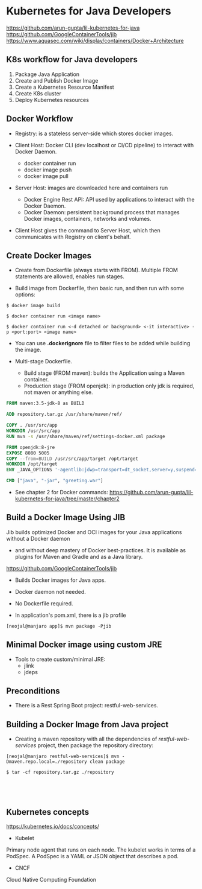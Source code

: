 # Kubernetes for Java Developers

https://github.com/arun-gupta/lil-kubernetes-for-java
https://github.com/GoogleContainerTools/jib
https://www.aquasec.com/wiki/display/containers/Docker+Architecture

## K8s workflow for Java developers

1. Package Java Application
2. Create and Publish Docker Image
3. Create a Kubernetes Resource Manifest
4. Create K8s cluster
5. Deploy Kubernetes resources

## Docker Workflow

* Registry: is a stateless server-side which stores docker images.
* Client Host: Docker CLI (dev localhost or CI/CD pipeline) to interact with Docker Daemon.
    - docker container run
    - docker image push
    - docker image pull
* Server Host: images are downloaded here and containers run
    - Docker Engine Rest API: API used by applications to interact with the Docker Daemon.
    - Docker Daemon: persistent background process that manages Docker images, containers, networks and volumes.

* Client Host gives the command to Server Host, which then communicates with Registry on client's behalf.

## Create Docker Images

* Create from Dockerfile (always starts with FROM). Multiple FROM statements are allowed, enables run stages.

* Build image from Dockerfile, then basic run, and then run with some options:

```shell script
$ docker image build

$ docker container run <image name>

$ docker container run <-d detached or background> <-it interactive> -p <port:port> <image name>
```

* You can use **.dockerignore** file to filter files to be added while building the image.

* Multi-stage Dockerfile.
    * Build stage (FROM maven): builds the Application using a Maven container.
    * Production stage (FROM openjdk): in production only jdk is required, not maven or anything else.
    
    
```dockerfile
FROM maven:3.5-jdk-8 as BUILD

ADD repository.tar.gz /usr/share/maven/ref/

COPY . /usr/src/app
WORKDIR /usr/src/app
RUN mvn -s /usr/share/maven/ref/settings-docker.xml package

FROM openjdk:8-jre
EXPOSE 8080 5005
COPY --from=BUILD /usr/src/app/target /opt/target
WORKDIR /opt/target
ENV _JAVA_OPTIONS '-agentlib:jdwp=transport=dt_socket,server=y,suspend=n,address=5005'

CMD ["java", "-jar", "greeting.war"]
```
* See chapter 2 for Docker commands:
https://github.com/arun-gupta/lil-kubernetes-for-java/tree/master/chapter2

## Build a Docker Image Using JIB

Jib builds optimized Docker and OCI images for your Java applications without a Docker daemon 
- and without deep mastery of Docker best-practices. 
It is available as plugins for Maven and Gradle and as a Java library.

https://github.com/GoogleContainerTools/jib

* Builds Docker images for Java apps.
* Docker daemon not needed.
* No Dockerfile required.

* In application's pom.xml, there is a jib profile

```shell script
[neojal@manjaro app]$ mvn package -Pjib
```

## Minimal Docker image using custom JRE

* Tools to create custom/minimal JRE:
    - jlink
    - jdeps




## Preconditions

* There is a Rest Spring Boot project: restful-web-services.

## Building a Docker Image from Java project 

* Creating a maven repository with all the dependencies of *restful-web-services* 
project, then package the repository directory:

```commandline
[neojal@manjaro restful-web-services]$ mvn -Dmaven.repo.local=./repository clean package

$ tar -cf repository.tar.gz ./repository
```

```commandline
```


```commandline
```


```commandline
```


```commandline
```

    
## Kubernetes concepts

https://kubernetes.io/docs/concepts/





* Kubelet

Primary node agent that runs on each node. The kubelet works in terms of a 
PodSpec. A PodSpec is a YAML or JSON object that describes a pod.

* CNCF

Cloud Native Computing Foundation


